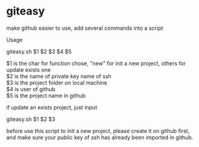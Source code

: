 # giteasy
make github easier to use, add several commands into a script

Usage

giteasy.sh $1 $2 $3 $4 $5

$1 is the char for function chose, "new" for init a new project, others for update exists one<br>
$2 is the name of private key name of ssh<br>
$3 is the project folder on local machine<br>
$4 is user of github <br>
$5 is the project name in github<br>

if update an exists project, just input 

giteasy.sh $1 $2 $3 

before use this script to init a new project, please create it on github first, 
and make sure your public key of ssh has already been imported in github.
